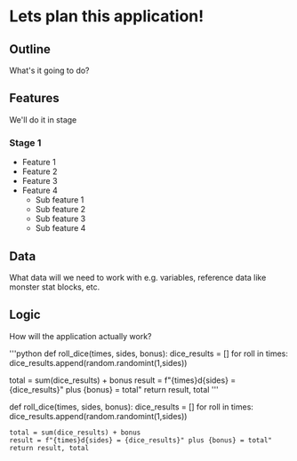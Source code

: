 # Lets plan this application!
## Outline
What's it going to do?
## Features
We'll do it in stage
### Stage 1
* Feature 1
* Feature 2
* Feature 3
* Feature 4
  * Sub feature 1
  * Sub feature 2
  * Sub feature 3
  * Sub feature 4
## Data
What data will we need to work with e.g. variables, reference data like monster stat blocks, etc.
## Logic
How will the application actually work?

'''python
def roll_dice(times, sides, bonus):
  dice_results = []
  for roll in times:
    dice_results.append(random.randomint(1,sides))

  total = sum(dice_results) + bonus
  result = f"{times}d{sides} = {dice_results}" plus {bonus} = total"
  return result, total
'''

  def roll_dice(times, sides, bonus):
    dice_results = []
    for roll in times:
      dice_results.append(random.randomint(1,sides))

    total = sum(dice_results) + bonus
    result = f"{times}d{sides} = {dice_results}" plus {bonus} = total"
    return result, total
